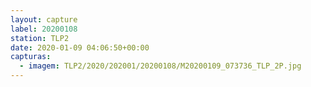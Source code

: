 ```yaml
---
layout: capture
label: 20200108
station: TLP2
date: 2020-01-09 04:06:50+00:00
capturas:
  - imagem: TLP2/2020/202001/20200108/M20200109_073736_TLP_2P.jpg
---
```

